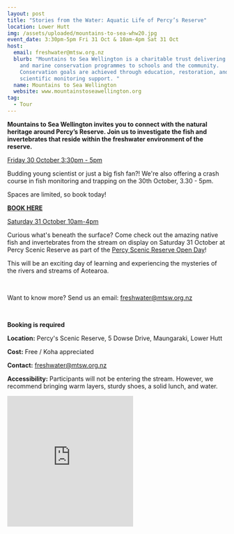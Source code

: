 ```yaml
---
layout: post
title: "Stories from the Water: Aquatic Life of Percy’s Reserve"
location: Lower Hutt
img: /assets/uploaded/mountains-to-sea-whw20.jpg
event_date: 3:30pm-5pm Fri 31 Oct & 10am-4pm Sat 31 Oct
host:
  email: freshwater@mtsw.org.nz
  blurb: "Mountains to Sea Wellington is a charitable trust delivering freshwater
    and marine conservation programmes to schools and the community.
    Conservation goals are achieved through education, restoration, and
    scientific monitoring support. "
  name: Mountains to Sea Wellington
  website: www.mountainstoseawellington.org
tag:
  - Tour
---
```

**Mountains to Sea Wellington invites you to connect with the natural heritage around Percy’s Reserve. Join us to investigate the fish and invertebrates that reside within the freshwater environment of the reserve.** 

<u>Friday 30 October 3:30pm - 5pm</u>

Budding young scientist or just a big fish fan?! We're also offering a crash course in fish monitoring and trapping on the 30th October, 3.30 - 5pm.

Spaces are limited, so book today! 

[**BOOK HERE** ](https://docs.google.com/forms/d/1gY-LjwTHPOsHz1fdj1ZlcOOWQxPKYdjuDHYL4fYapT0/viewform?edit_requested=true)

<u>Saturday 31 October 10am-4pm</u>

Curious what's beneath the surface? Come check out the amazing native fish and invertebrates from the stream on display on Saturday 31 October at Percy Scenic Reserve as part of the [Percy Scenic Reserve Open Day](https://wellingtonheritageweek.co.nz/event/percy-scenic-reserve-open-day/)!

This will be an exciting day of learning and experiencing the mysteries of the rivers and streams of Aotearoa.

<br>

Want to know more? Send us an email: [freshwater@mtsw.org.nz](mailto:freshwater@mtsw.org.nz)

<br>

**Booking is required**

**Location:** Percy's Scenic Reserve, 5 Dowse Drive, Maungaraki, Lower Hutt

**Cost:** Free / Koha appreciated 

**Contact:** freshwater@mtsw.org.nz

**Accessibility:** Participants will not be entering the stream. However, we recommend bringing warm layers, sturdy shoes, a solid lunch, and water.

<iframe src="https://www.facebook.com/plugins/page.php?href=https%3A%2F%2Fwww.facebook.com%2Fmountainstoseawellington&tabs=header&width=289&height=300&small_header=true&adapt_container_width=true&hide_cover=false&show_facepile=true&appId" width="289" height="300" style="border:none;overflow:hidden" scrolling="no" frameborder="0" allowTransparency="true" allow="encrypted-media"></iframe>
